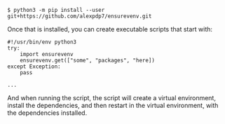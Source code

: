 ```
$ python3 -m pip install --user git+https://github.com/alexpdp7/ensurevenv.git
```

Once that is installed, you can create executable scripts that start with:

```
#!/usr/bin/env python3
try:
    import ensurevenv
    ensurevenv.get(["some", "packages", "here])
except Exception:
    pass
	
...
```

And when running the script, the script will create a virtual environment, install the dependencies, and then restart in the virtual environment, with the dependencies installed.
